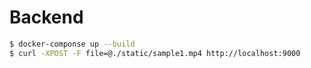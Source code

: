 # Backend

```bash
$ docker-componse up --build
$ curl -XPOST -F file=@./static/sample1.mp4 http://localhost:9000
```
